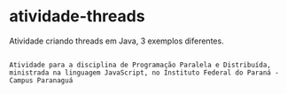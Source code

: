 # atividade-threads
 Atividade criando threads em Java, 3 exemplos diferentes.

```

Atividade para a disciplina de Programação Paralela e Distribuída,
ministrada na linguagem JavaScript, no Instituto Federal do Paraná - Campus Paranaguá

```
